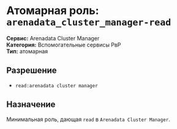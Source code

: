 # Атомарная роль: `arenadata_cluster_manager-read`

**Сервис:** Arenadata Cluster Manager  
**Категория:** Вспомогательные сервисы РвР  
**Тип:** атомарная

## Разрешение
- `read:arenadata cluster manager`

## Назначение
Минимальная роль, дающая `read` в `Arenadata Cluster Manager`.
